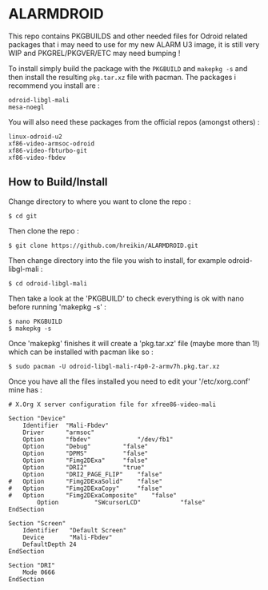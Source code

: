ALARMDROID
==========
This repo contains PKGBUILDS and other needed files for Odroid related packages that i may need to use for my new ALARM U3 image, it is still very WIP and PKGREL/PKGVER/ETC may need bumping !

To install simply build the package with the `PKGBUILD` and `makepkg -s` and then install the resulting `pkg.tar.xz` file with pacman. The packages i recommend you install are :
```
odroid-libgl-mali
mesa-noegl
```
You will also need these packages from the official repos (amongst others) :
```
linux-odroid-u2
xf86-video-armsoc-odroid
xf86-video-fbturbo-git
xf86-video-fbdev
```
How to Build/Install
--------------------
Change directory to where you want to clone the repo :
```
$ cd git
```
Then clone the repo :
```
$ git clone https://github.com/hreikin/ALARMDROID.git
```
Then change directory into the file you wish to install, for example odroid-libgl-mali :
```
$ cd odroid-libgl-mali
```
Then take a look at the 'PKGBUILD' to check everything is ok with nano before running 'makepkg -s' :
```
$ nano PKGBUILD
$ makepkg -s
```
Once 'makepkg' finishes it will create a 'pkg.tar.xz' file (maybe more than 1!) which can be installed with pacman like so :
```
$ sudo pacman -U odroid-libgl-mali-r4p0-2-armv7h.pkg.tar.xz
```
Once you have all the files installed you need to edit your '/etc/xorg.conf' mine has :
```
# X.Org X server configuration file for xfree86-video-mali

Section "Device"
	Identifier 	"Mali-Fbdev"
	Driver		"armsoc"
	Option		"fbdev"           	"/dev/fb1"
	Option  	"Debug" 		"false"
	Option		"DPMS"			"false"
	Option		"Fimg2DExa"		"false"
	Option		"DRI2"			"true"
	Option		"DRI2_PAGE_FLIP"	"false"
#	Option		"Fimg2DExaSolid"	"false"
#	Option		"Fimg2DExaCopy"		"false"
#	Option		"Fimg2DExaComposite"	"false"
        Option          "SWcursorLCD"           "false"
EndSection

Section "Screen"
	Identifier   "Default Screen"
	Device       "Mali-Fbdev"
	DefaultDepth 24
EndSection

Section "DRI"
	Mode 0666
EndSection
```
